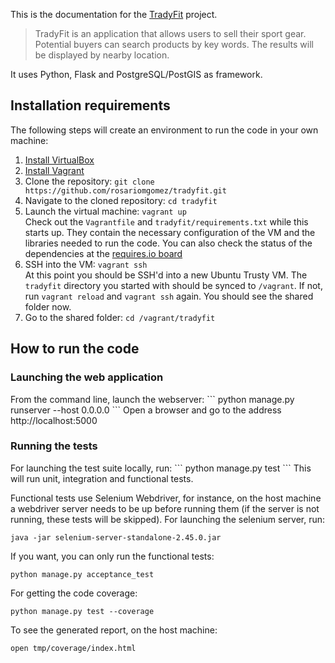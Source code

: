This is the documentation for the [TradyFit](https://github.com/rosariomgomez/tradyfit) project.  

>TradyFit is an application that allows users to sell their sport gear. Potential buyers can search products by key words. The results will be displayed by nearby location.  

It uses Python, Flask and PostgreSQL/PostGIS as framework.


## Installation requirements

The following steps will create an environment to run the code in your own machine:

1. [Install VirtualBox](https://www.virtualbox.org/wiki/Downloads)
2. [Install Vagrant](http://www.vagrantup.com/downloads.html)
3. Clone the repository: `git clone https://github.com/rosariomgomez/tradyfit.git`
4. Navigate to the cloned repository: `cd tradyfit`
5. Launch the virtual machine: `vagrant up` <br>Check out the `Vagrantfile` and `tradyfit/requirements.txt` while this starts up. They contain the necessary configuration of the VM and the libraries needed to run the code. You can also check the status of the dependencies at the [requires.io board](https://requires.io/github/rosariomgomez/tradyfit/requirements/?branch=master)
6. SSH into the VM: `vagrant ssh` <br>At this point you should be SSH'd into a new Ubuntu Trusty VM. The `tradyfit` directory you started with should be synced to `/vagrant`. If not, run `vagrant reload` and `vagrant ssh` again. You should see the shared folder now.
7. Go to the shared folder: `cd /vagrant/tradyfit`
  
  
## How to run the code

<h3>Launching the web application</h3>
From the command line, launch the webserver:
```
python manage.py runserver --host 0.0.0.0
```
Open a browser and go to the address http://localhost:5000

<h3>Running the tests</h3>
For launching the test suite locally, run:
```
python manage.py test
```
This will run unit, integration and functional tests.  

Functional tests use Selenium Webdriver, for instance, on the host machine a webdriver server needs to be up before running them (if the server is not running, these tests will be skipped). For launching the selenium server, run:
```
java -jar selenium-server-standalone-2.45.0.jar
```

If you want, you can only run the functional tests:
```
python manage.py acceptance_test
```

For getting the code coverage:
```
python manage.py test --coverage
```
To see the generated report, on the host machine:
```
open tmp/coverage/index.html
```



